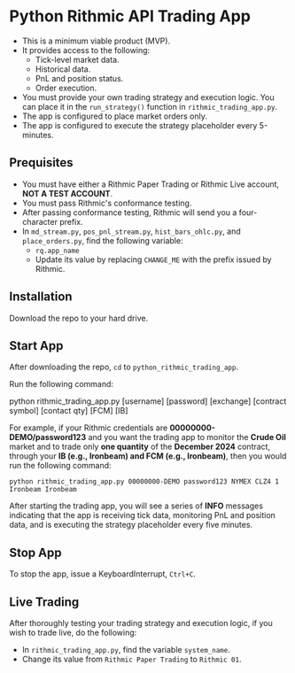 # Python Rithmic API Trading App

* This is a minimum viable product (MVP).
* It provides access to the following:
    * Tick-level market data.
    * Historical data.
    * PnL and position status.
    * Order execution.
* You must provide your own trading strategy and execution logic. You can place it in the `run_strategy()` function in `rithmic_trading_app.py`.
* The app is configured to place market orders only.
* The app is configured to execute the strategy placeholder every 5-minutes.

## Prequisites

* You must have either a Rithmic Paper Trading or Rithmic Live account, **NOT A TEST ACCOUNT**.
* You must pass Rithmic's conformance testing.
* After passing conformance testing, Rithmic will send you a four-character prefix. 
* In `md_stream.py`, `pos_pnl_stream.py`, `hist_bars_ohlc.py`, and `place_orders.py`, find the following variable:
    * `rq.app_name`
    * Update its value by replacing `CHANGE_ME` with the prefix issued by Rithmic.
    
## Installation

Download the repo to your hard drive.

## Start App

After downloading the repo, `cd` to `python_rithmic_trading_app`.

Run the following command:


python rithmic_trading_app.py [username] [password] [exchange] [contract symbol] [contact qty] [FCM] [IB]


For example, if your Rithmic credentials are **00000000-DEMO/password123** and you want the trading app to monitor the **Crude Oil** market and to trade only **one quantity** of the **December 2024** contract, through your **IB (e.g., Ironbeam) and FCM (e.g., Ironbeam)**, then you would run the following command:

```
python rithmic_trading_app.py 00000000-DEMO password123 NYMEX CLZ4 1 Ironbeam Ironbeam
``` 

After starting the trading app, you will see a series of **INFO** messages indicating that the app is receiving tick data, monitoring PnL and position data, and is executing the strategy placeholder every five minutes.

## Stop App

To stop the app, issue a KeyboardInterrupt, `Ctrl+C`.

## Live Trading

After thoroughly testing your trading strategy and execution logic, if you wish to trade live, do the following:

* In `rithmic_trading_app.py`, find the variable `system_name`.
* Change its value from `Rithmic Paper Trading` to `Rithmic 01`.
     


